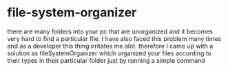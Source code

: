 # file-system-organizer
there are many folders into your pc that are unorganized and it becomes very hard to find a particular file.
I have also faced this problem many times and as a developer this thing irritates me alot.
therefore I came up with a solution as fileSystemOrganizer which organized your files according to their types in their particular folder just by running a simple command 
